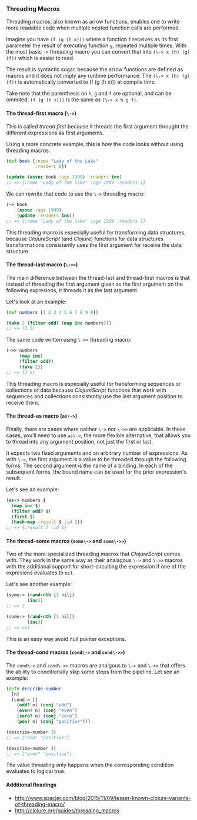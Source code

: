 
### Threading Macros

Threading macros, also known as arrow functions, enables one to write more readable code
when multiple nested function calls are performed.

Imagine you have `(f (g (h x)))` where a function `f` receives as its first parameter the
result of executing function `g`, repeated multiple times. With the most basic `->` threading
macro you can convert that into `(\-> x (h) (g) (f))` which is easier to read.

The result is syntactic sugar, because the arrow functions are defined as macros
and it does not imply any runtime performance. The `(\-> x (h) (g) (f))` is
automatically converted to (f (g (h x))) at compile time.

Take note that the parenthesis on `h`, `g` and `f` are optional, and can be ommited:
`(f (g (h x)))` is the same as `(\-> x h g f)`.


#### The thread-first macro (`\->`)

This is called *thread first* because it threads the first argument throught the
different expressions as first arguments.

Using a more concrete example, this is how the code looks without using threading
macros:

```clojure
(def book {:name "Lady of the Lake"
           :readers 0})

(update (assoc book :age 1999) :readers inc)
;; => {:name "Lady of the lake" :age 1999 :readers 1}
```

We can rewrite that code to use the `\->` threading macro:

```clojure
(-> book
    (assoc :age 1999)
    (update :readers inc))
;; => {:name "Lady of the lake" :age 1999 :readers 1}
```

This threading macro is especially useful for transforming data structures, because
_ClojureScript_ (and _Clojure_) functions for data structures transformations
consistently uses the first argument for receive the data structure.


#### The thread-last macro (`\->>`)

The main difference between the thread-last and thread-first macros is that instead
of threading the first argument given as the first argument on the following expresions,
it threads it as the last argument.

Let's look at an example:

```clojure
(def numbers [1 2 3 4 5 6 7 8 9 0])

(take 2 (filter odd? (map inc numbers)))
;; => (3 5)
```

The same code written using `\->>` threading macro:

```clojure
(->> numbers
     (map inc)
     (filter odd?)
     (take 2))
;; => (3 5)
```

This threading macro is especially useful for transforming sequences or collections
of data because _ClojureScript_ functions that work with sequences and collections
consistently use the last argument position to receive them.


#### The thread-as macro (`as\->`)

Finally, there are cases where neither `\->` nor `\->>` are applicable. In these
cases, you’ll need to use `as\->`, the more flexible alternative, that allows you to
thread into any argument position, not just the first or last.

It expects two fixed arguments and an arbitrary number of expressions. As with
`\->`, the first argument is a value to be threaded through the following forms. The
second argument is the name of a binding. In each of the subsequent forms, the bound
name can be used for the prior expression's result.

Let's see an example:

```clojure
(as-> numbers $
  (map inc $)
  (filter odd? $)
  (first $)
  (hash-map :result $ :id 1))
;; => {:result 3 :id 1}
```


#### The thread-some macros (`some\->` and `some\->>`)

Two of the more specialized threading macros that _ClojureScript_ comes with. They work
in the same way as their analagous `\->` and `\->>` macros with the additional
support for short-circuiting the expression if one of the expresions evaluates
to `nil`.

Let's see another example:

```clojure
(some-> (rand-nth [1 nil])
        (inc))
;; => 2

(some-> (rand-nth [1 nil])
        (inc))
;; => nil
```

This is an easy way avoid null pointer exceptions.


#### The thread-cond macros (`cond\->` and `cond\->>`)

The `cond\->` and `cond\->>` macros are analgous to `\->` and `\->>` that offers
the ability to conditionally skip some steps from the pipeline. Let see an example:

```clojure
(defn describe-number
  [n]
  (cond-> []
    (odd? n) (conj "odd")
    (even? n) (conj "even")
    (zero? n) (conj "zero")
    (pos? n) (conj "positive")))

(describe-number 3)
;; => ["odd" "positive"]

(describe-number 4)
;; => ["even" "positive"]
```

The value threading only happens when the corresponding condition evaluates to
logical true.

#### Additional Readings

- http://www.spacjer.com/blog/2015/11/09/lesser-known-clojure-variants-of-threading-macro/
- http://clojure.org/guides/threading_macros
